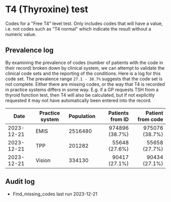 # T4 (Thyroxine) test

Codes for a "Free T4" level test. Only includes codes that will have a value, i.e. not codes such as "T4 normal" which indicate the result without a numeric value.

## Prevalence log

By examining the prevalence of codes (number of patients with the code in their record) broken down by clinical system, we can attempt to validate the clinical code sets and the reporting of the conditions. Here is a log for this code set. The prevalence range `27.1 - 38.7%` suggests that the code set is not complete. Either there are missing codes, or the way that T4 is recorded in practice systems differs in some way. E.g. if a GP requests TSH from a thyroid function test, then T4 will also be calculated, but if not explicitly requested it may not have automatically been entered into the record.

| Date       | Practice system | Population | Patients from ID | Patient from code |
| ---------- | --------------- | ---------- | ---------------: | ----------------: |
| 2023-12-21 | EMIS            | 2516480    |   974896 (38.7%) |    975076 (38.7%) |
| 2023-12-21 | TPP             | 201282     |    55648 (27.6%) |     55658 (27.7%) |
| 2023-12-21 | Vision          | 334130     |    90417 (27.1%) |     90434 (27.1%) |

## Audit log

- Find_missing_codes last run 2023-12-21
